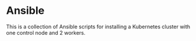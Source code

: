 # Ansible
This is a collection of Ansible scripts for installing a Kubernetes cluster with one control node and 2 workers.
